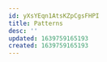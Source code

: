 ```yaml
---
id: yXsYEqn1AtsKZpCgsFHPI
title: Patterns
desc: ''
updated: 1639759165193
created: 1639759165193
---
```


